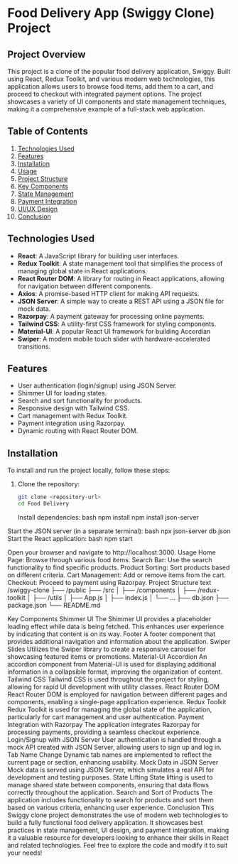 # Food Delivery App (Swiggy Clone) Project

## Project Overview

This project is a clone of the popular food delivery application, Swiggy. Built using React, Redux Toolkit, and various modern web technologies, this application allows users to browse food items, add them to a cart, and proceed to checkout with integrated payment options. The project showcases a variety of UI components and state management techniques, making it a comprehensive example of a full-stack web application.

## Table of Contents

1. [Technologies Used](#technologies-used)
2. [Features](#features)
3. [Installation](#installation)
4. [Usage](#usage)
5. [Project Structure](#project-structure)
6. [Key Components](#key-components)
7. [State Management](#state-management)
8. [Payment Integration](#payment-integration)
9. [UI/UX Design](#uiux-design)
10. [Conclusion](#conclusion)

## Technologies Used

- **React**: A JavaScript library for building user interfaces.
- **Redux Toolkit**: A state management tool that simplifies the process of managing global state in React applications.
- **React Router DOM**: A library for routing in React applications, allowing for navigation between different components.
- **Axios**: A promise-based HTTP client for making API requests.
- **JSON Server**: A simple way to create a REST API using a JSON file for mock data.
- **Razorpay**: A payment gateway for processing online payments.
- **Tailwind CSS**: A utility-first CSS framework for styling components.
- **Material-UI**: A popular React UI framework for building Accordian
- **Swiper**: A modern mobile touch slider with hardware-accelerated transitions.

## Features

- User authentication (login/signup) using JSON Server.
- Shimmer UI for loading states.
- Search and sort functionality for products.
- Responsive design with Tailwind CSS.
- Cart management with Redux Toolkit.
- Payment integration using Razorpay.
- Dynamic routing with React Router DOM.

## Installation

To install and run the project locally, follow these steps:

1. Clone the repository:
   ```bash
   git clone <repository-url>
   cd Food Delivery
   ```
   Install dependencies:
   bash
   npm install
   npm install json-server

Start the JSON server (in a separate terminal):
bash
npx json-server db.json
Start the React application:
bash
npm start

Open your browser and navigate to http://localhost:3000.
Usage
Home Page: Browse through various food items.
Search Bar: Use the search functionality to find specific products.
Product Sorting: Sort products based on different criteria.
Cart Management: Add or remove items from the cart.
Checkout: Proceed to payment using Razorpay.
Project Structure
text
/swiggy-clone
├── /public
├── /src
│ ├── /components
│ ├── /redux-toolkit
│ ├── /utils
│ ├── App.js
│ ├── index.js
│ └── ...
├── db.json
├── package.json
└── README.md

Key Components
Shimmer UI
The Shimmer UI provides a placeholder loading effect while data is being fetched. This enhances user experience by indicating that content is on its way.
Footer
A footer component that provides additional navigation and information about the application.
Swiper Slides
Utilizes the Swiper library to create a responsive carousel for showcasing featured items or promotions.
Material-UI Accordion
An accordion component from Material-UI is used for displaying additional information in a collapsible format, improving the organization of content.
Tailwind CSS
Tailwind CSS is used throughout the project for styling, allowing for rapid UI development with utility classes.
React Router DOM
React Router DOM is employed for navigation between different pages and components, enabling a single-page application experience.
Redux Toolkit
Redux Toolkit is used for managing the global state of the application, particularly for cart management and user authentication.
Payment Integration with Razorpay
The application integrates Razorpay for processing payments, providing a seamless checkout experience.
Login/Signup with JSON Server
User authentication is handled through a mock API created with JSON Server, allowing users to sign up and log in.
Tab Name Change
Dynamic tab names are implemented to reflect the current page or section, enhancing usability.
Mock Data in JSON Server
Mock data is served using JSON Server, which simulates a real API for development and testing purposes.
State Lifting
State lifting is used to manage shared state between components, ensuring that data flows correctly throughout the application.
Search and Sort of Products
The application includes functionality to search for products and sort them based on various criteria, enhancing user experience.
Conclusion
This Swiggy clone project demonstrates the use of modern web technologies to build a fully functional food delivery application. It showcases best practices in state management, UI design, and payment integration, making it a valuable resource for developers looking to enhance their skills in React and related technologies.
Feel free to explore the code and modify it to suit your needs!
